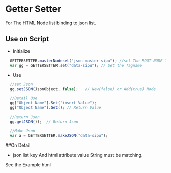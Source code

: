 # Getter Setter
  For The HTML Node list binding to json list.

## Use on Script

 - Initialize
```javascript
  GETTERSETTER.masterNodeset("json-master-sipu"); //set The ROOT NODE TAG value
  var gg = GETTERSETTER.set("data-sipu"); // Set the Tagname
```

- Use
```javascript
  //set Json
  gg.setJSON(JsonObject, false);   // New(false) or Add(true) Mode 

  //Detail Use
  gg["Object Name"].Set("insert Value");
  gg["Object Name"].Get(); // Return Value

  //Return Json
  gg.getJSON());  // Return Json

  //Make Json
  var a = GETTERSETTER.makeJSON("data-sipu");
```

##On Detail
- json list key And html attribute value String must be matching.

 See the Example html
